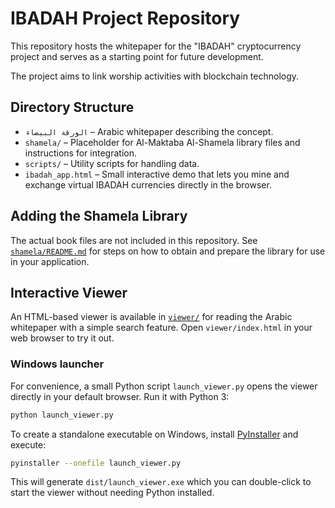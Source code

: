 # IBADAH Project Repository

This repository hosts the whitepaper for the "IBADAH" cryptocurrency project and
serves as a starting point for future development.

The project aims to link worship activities with blockchain technology.

## Directory Structure

- `الورقة البيضاء` – Arabic whitepaper describing the concept.
- `shamela/` – Placeholder for Al-Maktaba Al-Shamela library files and
  instructions for integration.
- `scripts/` – Utility scripts for handling data.
- `ibadah_app.html` – Small interactive demo that lets you mine and exchange
  virtual IBADAH currencies directly in the browser.

## Adding the Shamela Library

The actual book files are not included in this repository. See
[`shamela/README.md`](shamela/README.md) for steps on how to obtain and
prepare the library for use in your application.

## Interactive Viewer

An HTML-based viewer is available in [`viewer/`](viewer) for reading the Arabic
whitepaper with a simple search feature. Open `viewer/index.html` in your web
browser to try it out.

### Windows launcher

For convenience, a small Python script `launch_viewer.py` opens the viewer
directly in your default browser. Run it with Python 3:

```bash
python launch_viewer.py
```

To create a standalone executable on Windows, install
[PyInstaller](https://pyinstaller.org/) and execute:

```bash
pyinstaller --onefile launch_viewer.py
```

This will generate `dist/launch_viewer.exe` which you can double-click to start
the viewer without needing Python installed.
